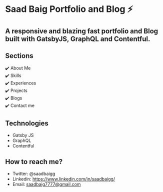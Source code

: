 # Saad Baig Portfolio and Blog ⚡️

## A responsive and blazing fast portfolio and Blog built with GatsbyJS, GraphQL and Contentful.

## Sections
✔️ About Me\
✔️ Skills\
✔️ Experiences\
✔️ Projects\
✔️ Blogs\
✔️ Contact me

## Technologies
- Gatsby JS
- GraphQL
- Contentful

## How to reach me?
- Twitter: @saadbaigg
- Linkedin: https://www.linkedin.com/in/saadbaigg/
- Email: saadbaig7777@gmail.com
